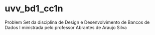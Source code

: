 # uvv_bd1_cc1n
Problem Set da disciplina de Design e Desenvolvimento de Bancos de Dados I ministrada pelo professor Abrantes de Araujo Silva
